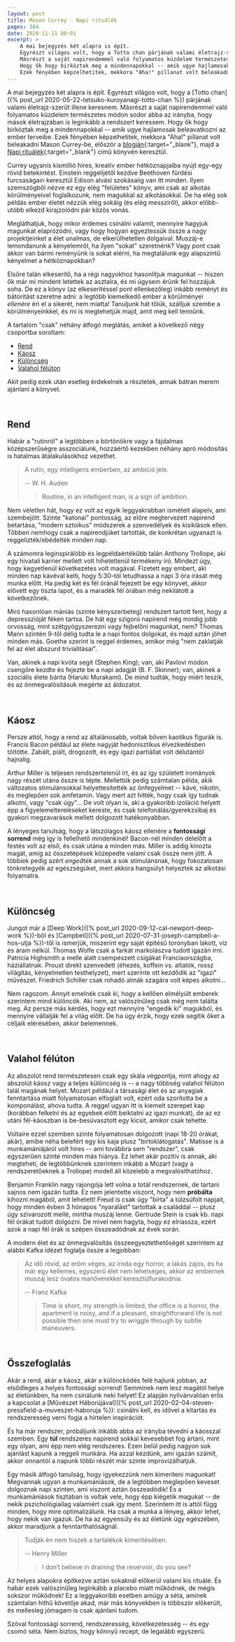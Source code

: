 ```yaml
---
layout: post
title: Mason Currey - Napi rituálék
pages: 304
date: 2020-11-21 00:01
excerpt: >
    A mai bejegyzés két alapra is épít.
    Egyrészt világos volt, hogy a Totto chan párjának valami életrajz-szerűt illene keresnem.
    Másrészt a saját napirendemmel való folyamatos küzdelem természetes módon sodor abba az irányba, hogy mások életrajzában is leginkább a rendszert keressem.
    Hogy ők hogy birkóztak meg a mindennapokkal -- amik ugye hajlamosak beleavatkozni az ember terveibe.
    Ezek fényében képzelhetitek, mekkora "Aha!" pillanat volt beleakadni Mason Currey-be, először a blogján, majd a Napi rituálék című könyvén keresztül.
---
```


A mai bejegyzés két alapra is épít.
Egyrészt világos volt, hogy a [Totto chan]({% post_url 2020-05-22-tetsuko-kuroyanagi-totto-chan %}) párjának valami életrajz-szerűt illene keresnem.
Másrészt a saját napirendemmel való folyamatos küzdelem természetes módon sodor abba az irányba, hogy mások életrajzában is leginkább a rendszert keressem.
Hogy ők hogy birkóztak meg a mindennapokkal -- amik ugye hajlamosak beleavatkozni az ember terveibe.
Ezek fényében képzelhetitek, mekkora "Aha!" pillanat volt beleakadni Mason Currey-be, először a [blogján](https://dailyroutines.typepad.com/){:target="_blank"}, majd a [Napi rituálék](https://www.goodreads.com/book/show/15799151-daily-rituals){:target="_blank"} című könyvén keresztül.

Currey ugyanis kismillió híres, kreatív ember hétköznapjaiba nyújt egy-egy rövid betekintést.
Einstein reggelijétől kezdve Beethoven fürdési furcsaságain keresztül Edison alvási szokásaiig van itt minden.
Ilyen szemszögből nézve ez egy elég "felületes" könyv, ami csak az alkotás körülményeivel foglalkozunk, nem magukkal az alkotásokkal.
De ha elég sok példás ember életét nézzük elég sokáig (és elég messziről), akkor előbb-utóbb elkezd kirajzolódni pár közös vonás.

Megláthatjuk, hogy mikor érdemes csinálni valamit, mennyire hagyjuk magunkat elaprózódni, vagy hogy hogyan egyeztessük össze a nagy projektjeinket a élet unalmas, de elkerülhetetlen dolgaival.
Muszáj-e lemondanunk a kényelemről, ha ilyen "sokat" szeretnénk?
Vagy pont csak akkor van bármi reményünk is sokat elérni, ha megtalálunk egy alapszintű kényelmet a hétköznapokban?

Elsőre talán elkeserítő, ha a régi nagyokhoz hasonlítjuk magunkat -- hiszen ők már mi mindent letettek az asztalra, és mi úgysem érünk fel hozzájuk soha.
De ez a könyv (az elkeserítéssel pont ellenkezőleg) inkább reményt és bátorítást szeretne adni: a legtöbb kiemelkedő ember a körülményei *ellenére* éri el a sikerét, nem miatta!
Tanuljunk hát tőlük, szálljuk szembe a körülményeinkkel, és mi is megtehetjük majd, amit meg kell tennünk.

A tartalom "csak" néhány átfogó meglátás, amiket a következő négy csoportba soroltam:

- [Rend](#rend)
- [Káosz](#kaosz)
- [Különcség](#kuloncseg)
- [Valahol félúton](#feluton)

Akit pedig ezek után esetleg érdekelnek a részletek, annak bátran merem ajánlani a könyvet.

<br>














## Rend

Habár a "rutinról" a legtöbben a börtönökre vagy a fájdalmas középszerűségre asszociálunk, hozzáértő kezekben néhány apró módosítás is hatalmas átalakulásokhoz vezethet.

> A rutin, egy intelligens emberben, az ambíció jele.
>
> -- W. H. Auden
> > Routine, in an intelligent man, is a sign of ambition.

Nem véletlen hát, hogy ez volt az egyik leggyakrabban ismételt alapelv, ami szembejött.
Szinte "katonai" pontosság, az előre megtervezett napirend betartása, "modern sztoikus" módszerek a szenvedélyek és kisiklások ellen.
Többen nemhogy csak a napirendjüket tartották, de konkrétan ugyanazt is reggelizték/ebédelték minden nap.

A számomra leginspirálóbb és legpéldaértékűbb talán Anthony Trollope, aki egy hivatali karrier mellett volt hihetetlenül termékeny író.
Mindezt úgy, hogy kegyetlenül következetes volt magával.
Fizetett egy embert, aki minden nap kávéval kelti, hogy 5:30-tól letudhassa a napi 3 óra írását még munka előtt.
Ha pedig két és fél óránál fejezett be egy könyvet, akkor elővett egy tiszta lapot, és a maradék fél órában még nekilátott a következőnek.

Miró hasonlóan mániás (szinte kényszerbeteg) rendszert tartott fent, hogy a depresszióját féken tartsa.
De hát egy szigorú napirend még mindig jobb orvosság, mint szétgyógyszerezni vagy fejbelőni magunkat, nem?
Thomas Mann szintén 9-től délig tudta le a napi fontos dolgokat, és majd aztán jöhet minden más.
Goethe szerint is reggel érdemes, amikor még "nem zaklatják fel az élet abszurd trivialitásai".

Van, akinek a napi kvóta segít (Stephen King); van, aki Pavlovi módon csengőre kezdte és fejezte be a napi adagját (B. F. Skinner); van, akinek a szociális élete bánta (Haruki Murakami).
De mind tudták, hogy miért teszik, és az önmegvalósításuk megérte az áldozatot.

<br>









## <a name="kaosz"></a>Káosz

Persze attól, hogy a rend az általánosabb, voltak bőven kaotikus figurák is.
Francis Bacon például az élete nagyját hedonisztikus élvezkedésben töltötte.
Zabált, piált, drogozott, és egy igazi partiállat volt délutántól hajnalig.

Arthur Miller is teljesen rendszertelenül írt, és az így született irományok nagy részét utána össze is tépte.
Mellettük pedig számtalan példa, akik változatos stimulánsokkal helyettesítették az önfegyelmet -- kávé, nikotin, és meglepően sok amfetamin.
Vagy mert azt hitték, hogy csak így tudnak alkotni, vagy "csak úgy"...
De volt olyan is, aki a gyakoribb izoláció helyett épp a figyelemeltereléseket kereste, és csak telefonálás/gyerekzsibaj és gyakori megzavarások mellett dolgozott hatékonyabban.

A lényeges tanulság, hogy a látszólagos káosz ellenére a **fontossági sorrend** még így is fellelhető mindenkinél!
Bacon-nél minden délelőtt a festés volt az első, és csak utána a minden más.
Miller is addig kínozta magát, amíg az összetépések közepedte valami csak össze nem jött.
A többiek pedig azért *engedték* annak a sok stimulánsnak, hogy fokozatosan tönkretegyék az egészségüket, mert akkora hangsúlyt helyeztek az alkotási folyamatra.

<br>









## <a name="kuloncseg"></a>Különcség

Jungot már a [Deep Work]({% post_url 2020-09-12-cal-newport-deep-work %})-ből és [Campbell]({% post_url 2020-07-31-joseph-campbell-a-hos-utja %})-től is ismerjük, miszerint egy saját építésű toronyban lakott, víz és áram nélkül.
Thomas Wolfe csak a farkát markolászva tudott igazán írni.
Patricia Highsmith a melle alatt csempészett csigákat Franciaországba, háziállatnak.
Proust direkt szenvedett (éhezés, koffein vs. altatók, rossz világítás, kényelmetlen testhelyzet), mert szerinte ott kezdődik az "igazi" művészet.
Friedrich Schiller csak rohadó almák szagára volt képes alkotni...

Nem ragozom.
Annyit emelnék csak ki, hogy a kellően elmélyült emberek szerintem mind különcök.
Aki nem, az valószínűleg csak még nem találta meg.
Az persze más kérdés, hogy ezt mennyire "engedik ki" magukból, és mennyire vállalják fel a világ előtt.
De ha úgy érzik, hogy ezek segítik őket a céljaik elérésében, akkor belemennek.

<br>










## <a name="feluton"></a>Valahol félúton

Az abszolút rend természetesen csak egy skála végpontja, mint ahogy az abszolút káosz vagy a teljes különcség is -- a nagy többség valahol félúton talál magának helyet.
Mozart például a társasági élet és az anyagiak fenntartása miatt folyamatosan elfoglalt volt, ezért oda szorította be a komponálást, ahova tudta.
A reggel ugyan itt is kiemelt szerepet kap (korábban felkelni és az egyebek előtt beiktatni az igazi munkát), de az ez utáni fél-káoszban is be-besúvasztott egy kicsit, amikor csak tehette.

Voltaire ezzel szemben szinte folyamatosan dolgozott (napi 18-20 órákat, akár), amibe néha belefért egy kis kaja plusz "birtoklátogatás".
Matisse is a munkamániájáról volt híres -- ami továbbra sem "rendszer", csak egyszerűen szinte minden más hiánya.
Ez lehet akár pozitív is annak, aki megteheti, de legtöbbünknek szerintem inkább a Mozart (vagy a rendszeretőeknek a Trollope) modell áll közelebb a megvalósíthatóhoz.

Benjamin Franklin nagy rajongója lett volna a totál rendszernek, de tartani sajnos nem igazán tudta.
Ez nem jelentette viszont, hogy nem **próbálta** kihozni magából, amit lehetett!
Freud is csak úgy "bírta" a túlzsúfolt napjait, hogy minden évben 3 hónapos "nyaralást" tartottak a családdal -- plusz úgy szivarozott mellé, mintha muszáj lenne.
Gertrude Stein is csak kb. napi fél órákat tudott dolgozni.
De mivel nem hagyta, hogy ez elriassza, ezért azok a napi fél órák is szépen összeadódnak az évek során.

A modern élet és az önmegvalósítás összeegyeztethetőségét szerintem az alábbi Kafka idézet foglalja össze a legjobban:

> Az idő rövid, az erőm véges, az iroda egy horror, a lakás zajos, és ha már egy kellemes, egyszerű élet nem lehetséges, akkor az embernek muszáj lesz óvatos manőverekkel keresztülfurakodnia.
>
> -- Franz Kafka
> > Time is short, my strength is limited, the office is a horror, the apartment is noisy, and if a pleasant, straightforward life is not possible then one must try to wriggle through by subtle maneuvers.

<br>




















## Összefoglalás

Akár a rend, akár a káosz, akár a különcködés felé hajlunk jobban, az elsődleges a helyes fontossági sorrend!
Semminek nem lesz magától helye az életünkben, ha nem csinálunk neki helyet!
Ez alapján nyilvánvalóan erős a kapcsolat a [Művészet Háborújával]({% post_url 2020-02-04-steven-pressfield-a-muveszet-haboruja %}): csinálni kell, és idővel a kitartás és rendszeresség verni fogja a hirtelen inspirációt.

És ha már rendszer, próbáljunk inkább abba az irányba tévedni a káosszal szemben.
Egy **túl** rendszeres napirend sokkal kevesebbet fog ártani, mint egy olyan, ami épp nem elég rendszeres.
Ezen belül pedig nagyon sok ajánlást kapunk a reggeli munkára.
Ha azzal kezdünk, ami igazán számít, akkor onnantól a napunk többi részét már szinte improvizálhatjuk.

Egy másik átfogó tanulság, hogy igyekezzünk nem kimeríteni magunkat!
Megvannak ugyan a munkamániások, de a legtöbben meglepően keveset dolgoznak napi szinten, ami viszont aztán összeadódik!
És a munkamániások tisztában is voltak vele, hogy épp kiégetik magukat -- de nekik pszichológiailag valamiért csak így ment.
Szerintem itt is attól függ minden, hogy mire optimalizálunk.
Ha csak a munka a lényeg, akkor lehet, hogy nekik van igazuk.
De ha az egyensúly és az életünk úgy egészében, akkor maradjunk a fenntarthatóságnál.

> Tudják én nem hiszek a tartalékok kimerítésében.
>
> -- Henry Miller
> > I don’t believe in draining the reservoir, do you see?

Az helyes alapokra építkezve aztán sokaknál előkerül valami kis rituálé.
És habár ezek valószínűleg leginkább a placebo miatt működnek, de mégis sokszor működnek!
Ez a leggyakoribb esetben amúgy a séta, aminek számtalan hithű követője akad, már más könyvekben is többször előkerült, és mellesleg jómagam is csak ajánlani tudom.

Szóval fontossági sorrend, rendszeresség, következetesség -- és egy csomó séta.
Nem biztos, hogy könnyű recept, de legalább egyszerű.
